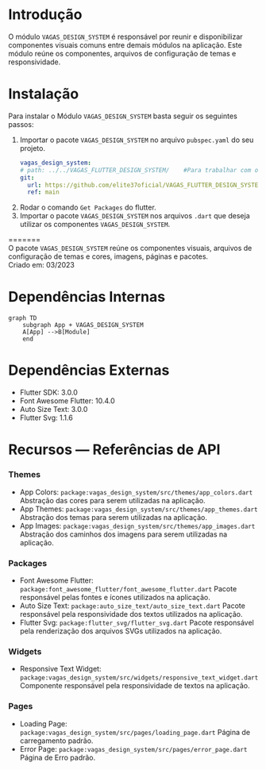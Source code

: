 # Introdução
O módulo `VAGAS_DESIGN_SYSTEM` é responsável por reunir e disponibilizar componentes visuais comuns entre demais módulos na aplicação. Este módulo reúne os componentes, arquivos de configuração de temas e responsividade.

# Instalação
Para instalar o Módulo `VAGAS_DESIGN_SYSTEM` basta seguir os seguintes passos:
1.	Importar o pacote `VAGAS_DESIGN_SYSTEM` no arquivo `pubspec.yaml` do seu projeto. 
    ``` yaml
    vagas_design_system:
    # path: ../../VAGAS_FLUTTER_DESIGN_SYSTEM/    #Para trabalhar com o pacote localmente.
    git:
      url: https://github.com/elite37oficial/VAGAS_FLUTTER_DESIGN_SYSTEM
      ref: main
    ```
2.	Rodar o comando `Get Packages` do flutter.
3.	Importar o pacote `VAGAS_DESIGN_SYSTEM` nos arquivos `.dart` que deseja utilizar os componentes `VAGAS_DESIGN_SYSTEM`.


=======  
O pacote `VAGAS_DESIGN_SYSTEM` reúne os componentes visuais, arquivos de configuração de temas e cores, imagens, páginas e pacotes.  
Criado em: 03/2023


Dependências Internas
=============================
```mermaid
graph TD
    subgraph App + VAGAS_DESIGN_SYSTEM
    A[App] -->B[Module]
    end
```
Dependências Externas
==========
* Flutter SDK: 3.0.0
* Font Awesome Flutter: 10.4.0
* Auto Size Text: 3.0.0
* Flutter Svg: 1.1.6

Recursos — Referências de API
========
### Themes
* App Colors: `package:vagas_design_system/src/themes/app_colors.dart` Abstração das cores para serem utilizadas na aplicação.
* App Themes: `package:vagas_design_system/src/themes/app_themes.dart` Abstração dos temas para serem utilizadas na aplicação.
* App Images: `package:vagas_design_system/src/themes/app_images.dart` Abstração dos caminhos dos imagens para serem utilizadas na aplicação.

### Packages
* Font Awesome Flutter: `package:font_awesome_flutter/font_awesome_flutter.dart` Pacote responsável pelas fontes e ícones utilizados na aplicação.
* Auto Size Text: `package:auto_size_text/auto_size_text.dart` Pacote responsável pela responsividade dos textos utilizados na aplicação.
* Flutter Svg: `package:flutter_svg/flutter_svg.dart` Pacote responsável pela renderização dos arquivos SVGs utilizados na aplicação.

### Widgets
* Responsive Text Widget: `package:vagas_design_system/src/widgets/responsive_text_widget.dart` Componente responsável pela responsividade de textos na aplicação.

### Pages
* Loading Page: `package:vagas_design_system/src/pages/loading_page.dart` Página de carregamento padrão.
* Error Page: `package:vagas_design_system/src/pages/error_page.dart` Página de Erro padrão.